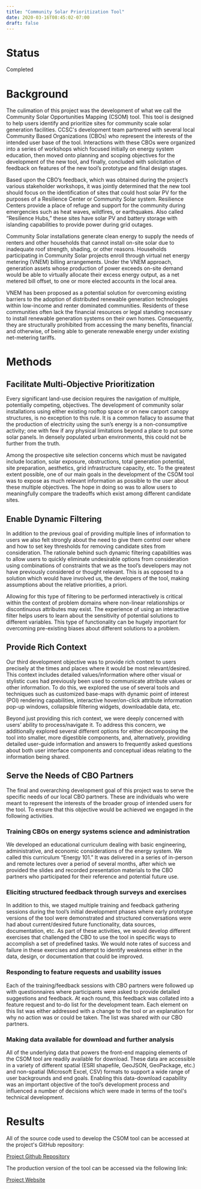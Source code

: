 ```yaml
---
title: "Community Solar Prioritization Tool"
date: 2020-03-16T08:45:02-07:00
draft: false
---
```


# Status 

Completed

# Background

The culimation of this project was the development of what we call the Community Solar Opportunities Mapping (CSOM) tool. This tool is designed to help users identify and prioritize sites for community scale solar generation facilities. CCSC's development team partnered with several local Community Based Organizations (CBOs) who represent the interests of the intended user base of the tool. Interactions with these CBOs were organized into a series of workshops which focused initially on energy system education, then moved onto planning and scoping objectives for the development of the new tool, and finally, concluded with solicitation of feedback on features of the new tool’s prototype and final design stages.

Based upon the CBO’s feedback, which was obtained during the project’s various stakeholder workshops, it was jointly determined that the new tool should focus on the identification of sites that could host solar PV for the purposes of a Resilience Center or Community Solar system. Resilience Centers provide a place of refuge and support for the community during emergencies such as heat waves, wildfires, or earthquakes. Also called “Resilience Hubs,” these sites have solar PV and battery storage with islanding capabilities to provide power during grid outages. 

Community Solar installations generate clean energy to supply the needs of renters and other households that cannot install on-site solar due to inadequate roof strength, shading, or other reasons. Households participating in Community Solar projects enroll through  virtual net energy metering (VNEM) billing arrangements. Under the VNEM approach, generation assets whose production of power exceeds on-site demand would be able to virtually allocate their excess energy output, as a net metered bill offset, to one or more elected accounts in the local area.

VNEM has been proposed as a potential solution for overcoming existing barriers to the adoption of distributed renewable generation technologies within low-income and renter dominated communities. Residents of these communities often lack the financial resources or legal standing necessary to install renewable generation systems on their own homes. Consequently, they are structurally prohibited from accessing the many benefits, financial and otherwise, of being able to generate renewable energy under existing net-metering tariffs.

# Methods

## Facilitate Multi-Objective Prioritization

Every significant land-use decision requires the navigation of multiple, potentially competing, objectives. The development of community solar installations using either existing rooftop space or on new carport canopy structures, is no exception to this rule. It is a common fallacy to assume that the production of electricity using the sun’s energy is a non-consumptive activity; one with few if any physical limitations beyond a place to put some solar panels. In densely populated urban environments, this could not be further from the truth. 

Among the prospective site selection concerns which must be navigated include location, solar exposure, obstructions, total generation potential, site preparation, aesthetics, grid infrastructure capacity, etc. To the greatest extent possible, one of our main goals in the development of the CSOM tool was to expose as much relevant information as possible to the user about these multiple objectives. The hope in doing so was to allow users to meaningfully compare the tradeoffs which exist among different candidate sites. 

## Enable Dynamic Filtering

In addition to the previous goal of providing multiple lines of information to users we also felt strongly about the need to give them control over where and how to set key thresholds for removing candidate sites from consideration. The rationale behind such dynamic filtering capabilities was to allow users to quickly eliminate undesirable options from consideration using combinations of constraints that we as the tool’s developers may not have previously considered or thought relevant. This is as opposed to a solution which would have involved us, the developers of the tool, making assumptions about the relative priorities, a priori. 

Allowing for this type of filtering to be performed interactively is critical within the context of problem domains where non-linear relationships or discontinuous attributes may exist. The experience of using an interactive filter helps users to learn about the sensitivity of potential solutions to different variables. This type of functionality can be hugely important for overcoming pre-existing biases about different solutions to a problem.

## Provide Rich Context

Our third development objective was to provide rich context to users precisely at the times and places where it would be most relevant/desired. This context includes detailed values/information where other visual or stylistic cues had previously been used to communicate attribute values or other information. To do this, we explored the use of several tools and techniques such as customized base-maps with dynamic point of interest (POI) rendering capabilities, interactive hover/on-click attribute information pop-up windows, collapsible filtering widgets, downloadable data, etc. 

Beyond just providing this rich context, we were deeply concerned with users’ ability to process/navigate it. To address this concern, we additionally explored several different options for either decomposing the tool into smaller, more digestible components, and, alternatively, providing detailed user-guide information and answers to frequently asked questions about both user interface components and conceptual ideas relating to the information being shared. 

## Serve the Needs of CBO Partners

The final and overarching development goal of this project was to serve the specific needs of our local CBO partners. These are individuals who were meant to represent the interests of the broader group of intended users for the tool. To ensure that this objective would be achieved we engaged in the following activities. 

### Training CBOs on energy systems science and administration

We developed an educational curriculum dealing with basic engineering, administrative, and economic considerations of the energy system. We called this curriculum “Energy 101.” It was delivered in a series of in-person and remote lectures over a period of several months, after which we provided the slides and recorded presentation materials to the CBO partners who participated for their reference and potential future use.

### Eliciting structured feedback through surveys and exercises

In addition to this, we staged multiple training and feedback gathering sessions during the tool’s initial development phases where early prototype versions of the tool were demonstrated and structured conversations were had about current/desired future functionality, data sources, documentation, etc. As part of these activities, we would develop different exercises that challenged the CBO to use the tool in specific ways to accomplish a set of predefined tasks. We would note rates of success and failure in these exercises and attempt to identify weakness either in the data, design, or documentation that could be improved.

### Responding to feature requests and usability issues 

Each of the training/feedback sessions with CBO partners were followed up with questionnaires where participants were asked to provide detailed suggestions and feedback. At each round, this feedback was collated into a feature request and to-do list for the development team. Each element on this list was either addressed with a change to the tool or an explanation for why no action was or could be taken. The list was shared with our CBO partners. 

### Making data available for download and further analysis

All of the underlying data that powers the front-end mapping elements of the CSOM tool are readily available for download. These data are accessible in a variety of different spatial (ESRI shapefile, GeoJSON, GeoPackage, etc.) and non-spatial (Microsoft Excel, CSV) formats to support a wide range of user backgrounds and end goals. Enabling this data-download capability was an important objective of the tool’s development process and influenced a number of decisions which were made in terms of the tool's technical development.

# Results

All of the source code used to develop the CSOM tool can be accessed at the project's GitHub repository:

[Project Github Repository](https://github.com/ericdfournier/sgc_pt)

The production version of the tool can be accessed via the following link:

[Project Website](https://solar.energyatlas.ucla.edu)
